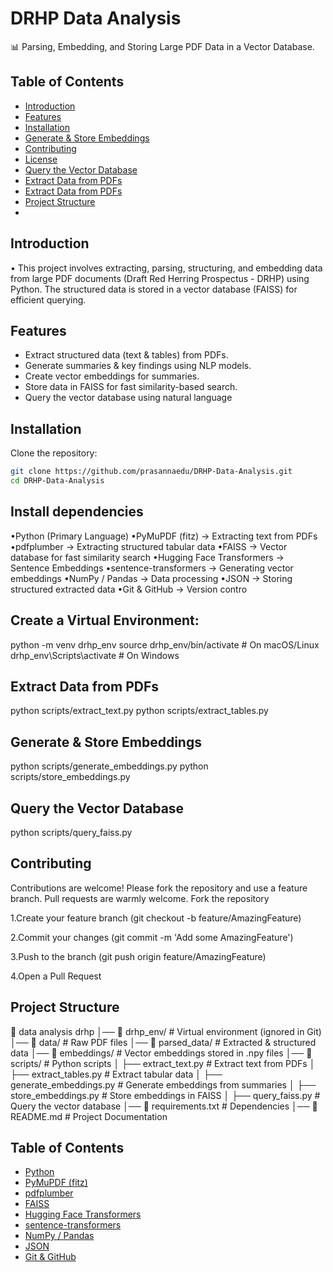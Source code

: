 # DRHP Data Analysis
📊 Parsing, Embedding, and Storing Large PDF Data in a Vector Database.

## Table of Contents
- [Introduction](#introduction)
- [Features](#features)
- [Installation](#installation)
- [Generate & Store Embeddings](#Generate&storeembeddings)
- [Contributing](#contributing)
- [License](#license)
- [Query the Vector Database](#querythevectordatabase)
- [Extract Data from PDFs](#extractdatafrompdfs)
- [Extract Data from PDFs](#extractdatafrompdfs)
- [Project Structure](#projectstructure)
- 

## Introduction
• This project involves extracting, parsing, structuring, and embedding data from large PDF documents (Draft Red Herring Prospectus - DRHP) using Python. The structured data is stored in a vector database (FAISS) for efficient querying.

## Features
- Extract structured data (text & tables) from PDFs.
- Generate summaries & key findings using NLP models.
- Create vector embeddings for summaries.
- Store data in FAISS for fast similarity-based search.
- Query the vector database using natural language

## Installation

Clone the repository:
```bash
git clone https://github.com/prasannaedu/DRHP-Data-Analysis.git
cd DRHP-Data-Analysis
```
## Install dependencies
•Python (Primary Language)
•PyMuPDF (fitz) → Extracting text from PDFs
•pdfplumber → Extracting structured tabular data
•FAISS → Vector database for fast similarity search
•Hugging Face Transformers → Sentence Embeddings
•sentence-transformers → Generating vector embeddings
•NumPy / Pandas → Data processing
•JSON → Storing structured extracted data
•Git & GitHub → Version contro

##  Create a Virtual Environment:
python -m venv drhp_env
source drhp_env/bin/activate  # On macOS/Linux
drhp_env\Scripts\activate     # On Windows


##  Extract Data from PDFs
python scripts/extract_text.py
python scripts/extract_tables.py


## Generate & Store Embeddings
python scripts/generate_embeddings.py
python scripts/store_embeddings.py

## Query the Vector Database
python scripts/query_faiss.py


## Contributing
Contributions are welcome! Please fork the repository and use a feature branch. Pull requests are warmly welcome.
Fork the repository

1.Create your feature branch (git checkout -b feature/AmazingFeature)

2.Commit your changes (git commit -m 'Add some AmazingFeature')

3.Push to the branch (git push origin feature/AmazingFeature)

4.Open a Pull Request

## Project Structure
📁 data analysis drhp
│── 📂 drhp_env/                 # Virtual environment (ignored in Git)
│── 📂 data/                      # Raw PDF files
│── 📂 parsed_data/               # Extracted & structured data
│── 📂 embeddings/                # Vector embeddings stored in .npy files
│── 📂 scripts/                   # Python scripts
│   ├── extract_text.py           # Extract text from PDFs
│   ├── extract_tables.py         # Extract tabular data
│   ├── generate_embeddings.py    # Generate embeddings from summaries
│   ├── store_embeddings.py       # Store embeddings in FAISS
│   ├── query_faiss.py            # Query the vector database
│── 📜 requirements.txt           # Dependencies
│── 📜 README.md                  # Project Documentation


## Table of Contents
- [Python](#Python)
- [PyMuPDF (fitz)](#PyMuPDF (fitz))
- [pdfplumber](#pdfplumber)
- [FAISS ](#FAISS )
- [Hugging Face Transformers ](#HuggingFaceTransformers )
- [sentence-transformers](#sentence-transformers)
- [NumPy / Pandas](#NumPy/Pandas)
- [JSON](#JSON )
- [Git & GitHub  ](#Git&GitHub  )
  
